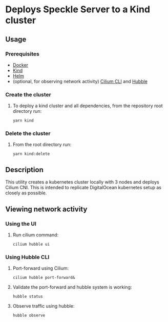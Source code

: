 # Deploys Speckle Server to a Kind cluster

## Usage

### Prerequisites

- [Docker](https://docs.docker.com/get-docker/)
- [Kind](https://kind.sigs.k8s.io/docs/user/quick-start/#installation)
- [Helm](https://helm.sh/docs/intro/install/)
- (optional, for observing network activity) [Cilium CLI](https://docs.cilium.io/en/stable/gettingstarted/k8s-install-default/#install-the-cilium-cli) and [Hubble](https://github.com/cilium/hubble)

### Create the cluster

1. To deploy a kind cluster and all dependencies, from the repository root directory run:
   ```shell
   yarn kind
   ```

### Delete the cluster

1. From the root directory run:
   ```shell
   yarn kind:delete
   ```

## Description

This utility creates a kubernetes cluster locally with 3 nodes and deploys Cilium CNI. This is intended to replicate DigitalOcean kubernetes setup as closely as possible.

## Viewing network activity

### Using the UI

1. Run cilium command:
   ```shell
   cilium hubble ui
   ```

### Using Hubble CLI

1. Port-forward using Cilium:
   ```shell
   cilium hubble port-forward&
   ```
1. Validate the port-forward and hubble system is working:
   ```shell
   hubble status
   ```
1. Observe traffic using hubble:
   ```shell
   hubble observe
   ```
